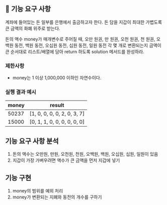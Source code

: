 ## 🚀 기능 요구 사항

계좌에 들어있는 돈 일부를 은행에서 출금하고자 한다. 돈 담을 지갑이 최대한 가볍도록 큰 금액의 화폐 위주로 받는다.

돈의 액수 money가 매개변수로 주어질 때, 오만 원권, 만 원권, 오천 원권, 천 원권, 오백원 동전, 백원 동전, 오십원 동전, 십원 동전, 일원 동전 각 몇 개로 변환되는지 금액이 큰 순서대로 리스트/배열에 담아 return 하도록 solution 메서드를 완성하라.

### 제한사항

- money는 1 이상 1,000,000 이하인 자연수이다.

### 실행 결과 예시

| money | result |
| --- | --- |
| 50237	| [1, 0, 0, 0, 0, 2, 0, 3, 7] |
| 15000	| [0, 1, 1, 0, 0, 0, 0, 0, 0] |


## 기능 요구 사항 분석
1. 돈의 액수는 오만원, 만원, 오천원, 천원, 오백원, 백원, 오십원, 십원, 일원이 있음
2. 지갑이 가장 가벼우려면 액수가 큰 금액을 먼저 지갑에 넣기

## 기능 구현
1. money의 범위를 예외 처리
2. money가 변환되는 지폐와 동전의 개수를 구하기
